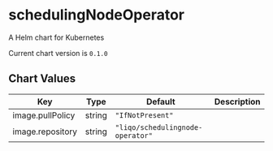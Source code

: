 schedulingNodeOperator
============================
A Helm chart for Kubernetes

Current chart version is `0.1.0`





## Chart Values

| Key | Type | Default | Description |
|-----|------|---------|-------------|
| image.pullPolicy | string | `"IfNotPresent"` |  |
| image.repository | string | `"liqo/schedulingnode-operator"` |  |
